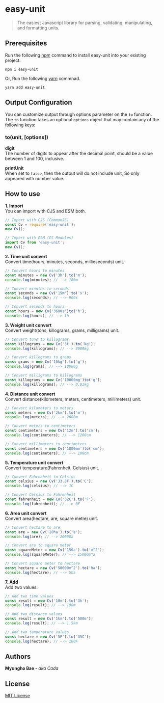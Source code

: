 # easy-unit

> The easiest Javascript library for parsing, validating, manipulating, and formatting units.

## Prerequisites

Run the following [npm](https://www.npmjs.com/) command to install easy-unit into your existing project:

```
npm i easy-unit
```

Or, Run the following [yarn](https://classic.yarnpkg.com/) commnad.

```
yarn add easy-unit
```

## Output Configuration

You can customize output through options parameter on the `to` function. \
The `to` function takes an optional `options` object that may contain any of the following keys:

### to(unit, [options])

**digit** \
The number of digits to appear after the decimal point, should be a value between 1 and 100, inclusive.

**printUnit** \
When set to `false`, then the output will do not include unit, So only appeared with number value.

## How to use

**1. Import** \
You can import with CJS and ESM both.

```javascript
// Import with CJS (CommonJS)
const Cv = require('easy-unit');
new Cv();

// Import with ESM (ES Modules)
import Cv from 'easy-unit';
new Cv();
```

**2. Time unit convert** \
Convert time(hours, minutes, seconds, millieseconds) unit.

```javascript
// Convert hours to minutes
const minutes = new Cv('3h').to('m');
console.log(minutes); // --> 180m

// Convert minutes to seconds
const seconds = new Cv('15m').to('s');
console.log(seconds); // --> 900s

// Convert seconds to hours
const hours = new Cv('3600s')to('h');
console.log(hours); // --> 1h
```

**3. Weight unit convert** \
Convert weight(tons, killograms, grams, milligrams) unit.

```javascript
// Convert tons to killograms
const killograms = new Cv('3t').to('kg');
console.log(killograms); // --> 3000kg

// Convert killograms to grams
const grams = new Cv('10kg').to('g');
console.log(grams); // --> 10000g

// Convert milligrams to killograms
const killograms = new Cv('10000mg')to('g');
console.log(killograms); // --> 0.01kg
```

**4. Distance unit convert** \
Convert distance(kilometers, meters, centimeters, millimeters) unit.

```javascript
// Convert kilometers to meters
const meters = new Cv('2km').to('m');
console.log(meters); // --> 2000m

// Convert meters to centimeters
const centimeters = new Cv('12m').to('cm');
console.log(centimeters); // --> 1200cm

// Convert millimeters to centimeters
const centimeters = new Cv('1000mm')to('cm');
console.log(centimeters); // --> 100cm
```

**5. Temperature unit convert** \
Convert temperature(Fahrenheit, Celsius) unit.

```javascript
// Convert Fahrenheit to Celsius
const celsius = new Cv('33.8F').to('C');
console.log(celsius); // --> 1C

// Convert Celsius to Fahrenheit
const fahrenheit = new Cv('32C').to('F');
console.log(fahrenheit); // --> 0F
```

**6. Area unit convert** \
Convert area(hectare, are, square metre) unit.

```javascript
// Convert hectare to are
const are = new Cv('20ha').to('a');
console.log(are); // --> 20000a

// Convert are to square meter
const squareMeter = new Cv('150a').to('m^2');
console.log(squareMeter); // --> 15000m^2

// Convert square meter to hectare
const hectare = new Cv('50000m^2').to('ha');
console.log(hectare); // --> 5ha
```

**7. Add** \
Add two values.

```javascript
// Add two time values
const result = new Cv('10m').to('3h');
console.log(result); // --> 190m

// Add two distance values
const result = new Cv('1km').to('500m');
console.log(result); // --> 1.5km

// Add two temperature values
const hectare = new Cv('5F').to('35C');
console.log(hectare); // --> 100F
```

## Authors

**Myungho Bae** - _aka Cada_

## License

[MIT License](https://opensource.org/license/mit/)
